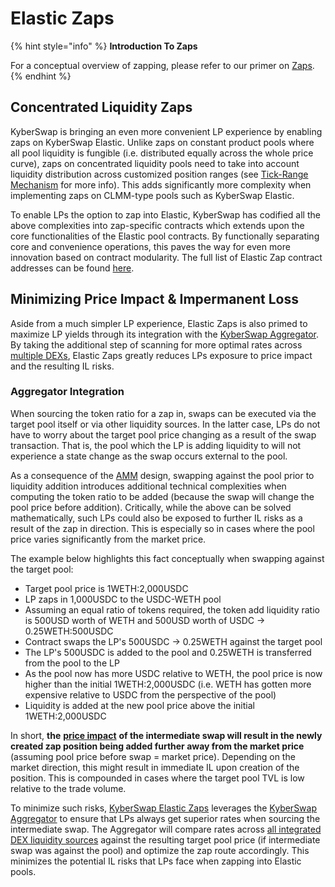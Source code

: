 # Elastic Zaps

{% hint style="info" %}
**Introduction To Zaps**

For a conceptual overview of zapping, please refer to our primer on [Zaps](../../../getting-started/foundational-topics/decentralized-finance/zaps.md).
{% endhint %}

## Concentrated Liquidity Zaps

KyberSwap is bringing an even more convenient LP experience by enabling zaps on KyberSwap Elastic. Unlike zaps on constant product pools where all pool liquidity is fungible (i.e. distributed equally across the whole price curve), zaps on concentrated liquidity pools need to take into account liquidity distribution across customized position ranges (see [Tick-Range Mechanism](tick-range-mechanism.md) for more info). This adds significantly more complexity when implementing zaps on CLMM-type pools such as KyberSwap Elastic.

To enable LPs the option to zap into Elastic, KyberSwap has codified all the above complexities into zap-specific contracts which extends upon the core functionalities of the Elastic pool contracts. By functionally separating core and convenience operations, this paves the way for even more innovation based on contract modularity. The full list of Elastic Zap contract addresses can be found [here](../contracts/elastic-zap-contract-addresses.md).

## Minimizing Price Impact & Impermanent Loss

Aside from a much simpler LP experience, Elastic Zaps is also primed to maximize LP yields through its integration with the [KyberSwap Aggregator](../../../kyberswap-solutions/kyberswap-aggregator/). By taking the additional step of scanning for more optimal rates across [multiple DEXs](../../../getting-started/supported-exchanges-and-networks.md), Elastic Zaps greatly reduces LPs exposure to price impact and the resulting IL risks.

### Aggregator Integration

When sourcing the token ratio for a zap in, swaps can be executed via the target pool itself or via other liquidity sources. In the latter case, LPs do not have to worry about the target pool price changing as a result of the swap transaction. That is, the pool which the LP is adding liquidity to will not experience a state change as the swap occurs external to the pool.&#x20;

As a consequence of the [AMM](../../../getting-started/foundational-topics/decentralized-finance/automated-market-maker.md) design, swapping against the pool prior to liquidity addition introduces additional technical complexities when computing the token ratio to be added (because the swap will change the pool price before addition). Critically, while the above can be solved mathematically, such LPs could also be exposed to further IL risks as a result of the zap in direction. This is especially so in cases where the pool price varies significantly from the market price.

The example below highlights this fact conceptually when swapping against the target pool:

* Target pool price is 1WETH:2,000USDC
* LP zaps in 1,000USDC to the USDC-WETH pool
* Assuming an equal ratio of tokens required, the token add liquidity ratio is 500USD worth of WETH and 500USD worth of USDC -> 0.25WETH:500USDC
* Contract swaps the LP's 500USDC -> 0.25WETH against the target pool
* The LP's 500USDC is added to the pool and 0.25WETH is transferred from the pool to the LP
* As the pool now has more USDC relative to WETH, the pool price is now higher than the initial 1WETH:2,000USDC (i.e. WETH has gotten more expensive relative to USDC from the perspective of the pool)
* Liquidity is added at the new pool price above the initial 1WETH:2,000USDC

In short, **the** [**price impact**](../../../getting-started/foundational-topics/decentralized-finance/price-impact.md) **of the intermediate swap will result in the newly created zap position being added further away from the market price** (assuming pool price before swap = market price). Depending on the market direction, this might result in immediate IL upon creation of the position. This is compounded in cases where the target pool TVL is low relative to the trade volume.

To minimize such risks, [KyberSwap Elastic Zaps](elastic-zaps.md) leverages the [KyberSwap Aggregator](../../../kyberswap-solutions/kyberswap-aggregator/) to ensure that LPs always get superior rates when sourcing the intermediate swap. The Aggregator will compare rates across [all integrated DEX liquidity sources](../../../getting-started/supported-exchanges-and-networks.md) against the resulting target pool price (if intermediate swap was against the pool) and optimize the zap route accordingly. This minimizes the potential IL risks that LPs face when zapping into Elastic pools.
